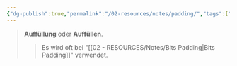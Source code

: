 ```yaml
---
{"dg-publish":true,"permalink":"/02-resources/notes/padding/","tags":["kryptografie","mathe/binärzahlen"],"noteIcon":"","updated":"2025-08-26T16:35:06.000+02:00"}
---
```


>**Auffüllung** oder **Auffüllen**.
>>Es wird oft bei "[[02 - RESOURCES/Notes/Bits Padding\|Bits Padding]]" verwendet.